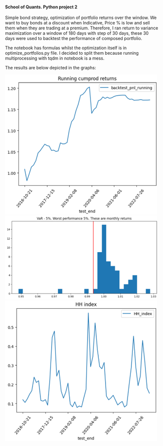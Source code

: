 <h4>School of Quants. Python project 2</h4>

<p>Simple bond strategy, optimization of portfolio returns over the window. We want to buy bonds at a discount when Indicative, Price % is low and sell them when they are trading at a premium. Therefore, I ran return to variance maximization over a window of 180 days with step of 30 days, these 30 days were used to backtest the performance of composed portfolio.</p>

<p>The notebook has formulas whilst the optimization itself is in optimize_portfolios.py file. I decided to split them because running multiprocessing with tqdm in notebook is a mess.</p>

<p>The results are below depicted in the graphs:</p>

<img src="./pics/running_return.png" alt="Running Return" width="500">

<img src="./pics/var_5.png" alt="VAR 5" width="500">

<img src="./pics/hh_index.png" alt="HH Index" width="500">

